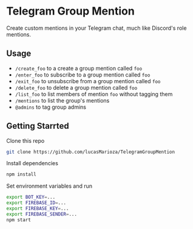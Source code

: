 # Telegram Group Mention
Create custom mentions in your Telegram chat, much like Discord's role mentions.

## Usage
* `/create_foo` to a create a group mention called `foo`
* `/enter_foo` to subscribe to a group mention called `foo`
* `/exit_foo` to unsubscribe from a group mention called `foo`
* `/delete_foo` to delete a group mention called `foo`
* `/list_foo` to list members of mention `foo` without tagging them
* `/mentions` to list the group's mentions
* `@admins` to tag group admins

## Getting Starrted
Clone this repo
```bash
git clone https://github.com/lucasMarioza/TelegramGroupMention
```
Install dependencies
```bash
npm install
```
Set environment variables and run
```bash
export BOT_KEY=...
export FIREBASE_ID=...
export FIREBASE_KEY=...
export FIREBASE_SENDER=...
npm start
```